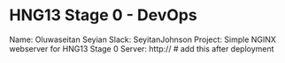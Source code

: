 # HNG13 Stage 0 - DevOps

Name: Oluwaseitan Seyian
Slack: SeyitanJohnson
Project: Simple NGINX webserver for HNG13 Stage 0
Server: http://<your-public-ip>   # add this after deployment

